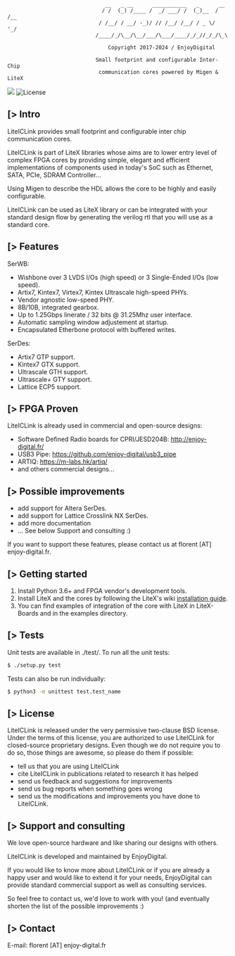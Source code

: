 ```
                               __   _ __      ___________   _      __
                              / /  (_) /____ /  _/ ___/ /  (_)__  / /__
                             / /__/ / __/ -_)/ // /__/ /__/ / _ \/  '_/
                            /____/_/\__/\__/___/\___/____/_/_//_/_/\_\

                                Copyright 2017-2024 / EnjoyDigital

                            Small footprint and configurable Inter-Chip
                             communication cores powered by Migen & LiteX
```

[![](https://github.com/enjoy-digital/liteiclink/workflows/ci/badge.svg)](https://github.com/enjoy-digital/liteiclink/actions) ![License](https://img.shields.io/badge/License-BSD%202--Clause-orange.svg)


[> Intro
--------
LiteICLink provides small footprint and configurable inter chip communication
cores.

LiteICLink is part of LiteX libraries whose aims are to lower entry level of
complex FPGA cores by providing simple, elegant and efficient implementations
of components used in today's SoC such as Ethernet, SATA, PCIe, SDRAM Controller...

Using Migen to describe the HDL allows the core to be highly and easily configurable.

LiteICLink can be used as LiteX library or can be integrated with your standard
design flow by generating the verilog rtl that you will use as a standard core.

[> Features
-----------
SerWB:
  - Wishbone over 3 LVDS I/Os (high speed) or 3 Single-Ended I/Os (low speed).
  - Artix7, Kintex7, Virtex7, Kintex Ultrascale high-speed PHYs.
  - Vendor agnostic low-speed PHY.
  - 8B/10B, integrated gearbox.
  - Up to 1.25Gbps linerate / 32 bits @ 31.25Mhz user interface.
  - Automatic sampling window adjustement at startup.
  - Encapsulated Etherbone protocol with buffered writes.

SerDes:
  - Artix7 GTP support.
  - Kintex7 GTX support.
  - Ultrascale GTH support.
  - Ultrascale+ GTY support.
  - Lattice ECP5 support.

[> FPGA Proven
---------------
LiteICLink is already used in commercial and open-source designs:
- Software Defined Radio boards for CPRI/JESD204B: http://enjoy-digital.fr/
- USB3 Pipe: https://github.com/enjoy-digital/usb3_pipe
- ARTIQ: https://m-labs.hk/artiq/
- and others commercial designs...

[> Possible improvements
------------------------
- add support for Altera SerDes.
- add support for Lattice Crosslink NX SerDes.
- add more documentation
- ... See below Support and consulting :)

If you want to support these features, please contact us at florent [AT]
enjoy-digital.fr.

[> Getting started
------------------
1. Install Python 3.6+ and FPGA vendor's development tools.
2. Install LiteX and the cores by following the LiteX's wiki [installation guide](https://github.com/enjoy-digital/litex/wiki/Installation).
3. You can find examples of integration of the core with LiteX in LiteX-Boards and in the examples directory.

[> Tests
--------
Unit tests are available in ./test/.
To run all the unit tests:
```sh
$ ./setup.py test
```

Tests can also be run individually:
```sh
$ python3 -m unittest test.test_name
```

[> License
----------
LiteICLink is released under the very permissive two-clause BSD license. Under the
terms of this license, you are authorized to use LiteICLink for closed-source
proprietary designs.
Even though we do not require you to do so, those things are awesome, so please
do them if possible:
 - tell us that you are using LiteICLink
 - cite LiteICLink in publications related to research it has helped
 - send us feedback and suggestions for improvements
 - send us bug reports when something goes wrong
 - send us the modifications and improvements you have done to LiteICLink.

[> Support and consulting
-------------------------
We love open-source hardware and like sharing our designs with others.

LiteICLink is developed and maintained by EnjoyDigital.

If you would like to know more about LiteICLink or if you are already a happy user
and would like to extend it for your needs, EnjoyDigital can provide standard
commercial support as well as consulting services.

So feel free to contact us, we'd love to work with you! (and eventually shorten
the list of the possible improvements :)

[> Contact
----------
E-mail: florent [AT] enjoy-digital.fr
